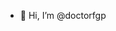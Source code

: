 - 👋 Hi, I’m @doctorfgp

<!---
doctorfgp/doctorfgp is a ✨ special ✨ repository because its `README.md` (this file) appears on your GitHub profile.
You can click the Preview link to take a look at your changes.
--->
